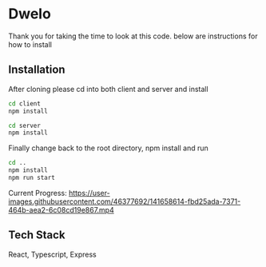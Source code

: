# Dwelo
Thank you for taking the time to look at this code. below are instructions for how to install

## Installation

After cloning please cd into both client and server and install
```sh
cd client
npm install
```
```sh
cd server
npm install
```
Finally change back to the root directory, npm install and run
```sh
cd ..
npm install
npm run start
```

Current Progress: 
https://user-images.githubusercontent.com/46377692/141658614-fbd25ada-7371-464b-aea2-6c08cd19e867.mp4

## Tech Stack
React,
Typescript,
Express
